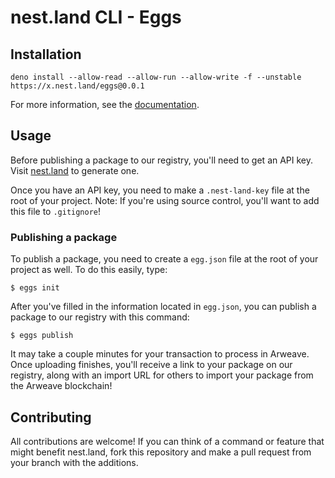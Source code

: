 # nest.land CLI - Eggs

## Installation

```
deno install --allow-read --allow-run --allow-write -f --unstable https://x.nest.land/eggs@0.0.1
```
For more information, see the [documentation](https://nest.land/#docs).

## Usage

Before publishing a package to our registry, you'll need to get an API key. Visit [nest.land](https://nest.land/#start) to generate one.

Once you have an API key, you need to make a `.nest-land-key` file at the root of your project. Note: If you're using source control, you'll want to add this file to `.gitignore`!

### Publishing a package

To publish a package, you need to create a `egg.json` file at the root of your project as well. To do this easily, type:
```
$ eggs init
```

After you've filled in the information located in `egg.json`, you can publish a package to our registry with this command:
```
$ eggs publish
```

It may take a couple minutes for your transaction to process in Arweave. Once uploading finishes, you'll receive a link to your package on our registry, along with an import URL for others to import your package from the Arweave blockchain!

## Contributing

All contributions are welcome! If you can think of a command or feature that might benefit nest.land, fork this repository and make a pull request from your branch with the additions.